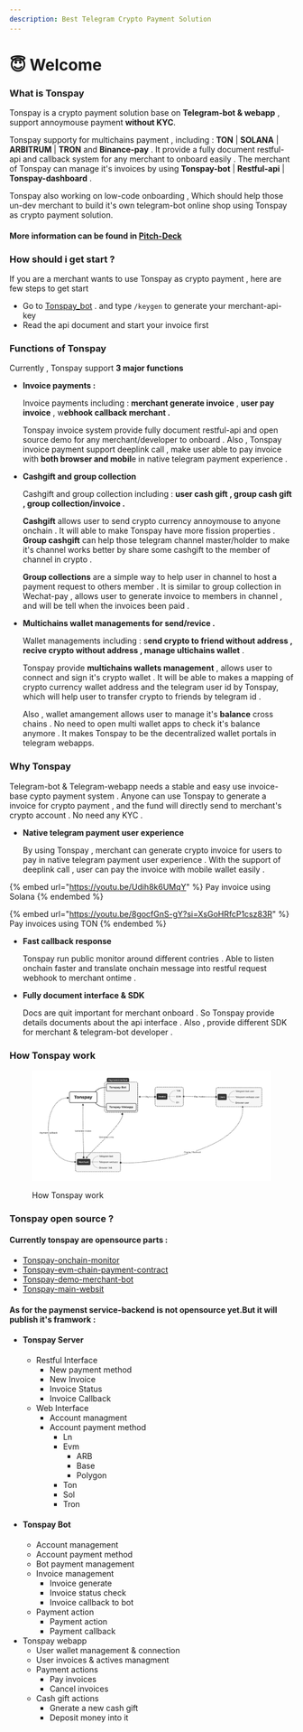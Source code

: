 ```yaml
---
description: Best Telegram Crypto Payment Solution
---
```


# 😇 Welcome

### What is Tonspay

Tonspay is a crypto payment solution base on **Telegram-bot & webapp** , support annoymouse payment **without KYC**.

Tonspay supporty for multichains payment , including : **TON** | **SOLANA** | **ARBITRUM** | **TRON** and **Binance-pay** . It provide a fully document restful-api and callback system for any merchant to onboard easily . The merchant of Tonspay can manage it's invoices by using **Tonspay-bot** | **Restful-api** | **Tonspay-dashboard** .&#x20;

Tonspay also working on low-code onboarding , Which should help those un-dev merchant to build it's own telegram-bot online shop using Tonspay as crypto payment solution.

#### More information can be found in [Pitch-Deck ](https://docsend.com/view/madm7g4cic4nfnd5)

### How should i get start ?

If you are a merchant wants to use Tonspay as crypto payment , here are few steps to get start&#x20;

* Go to [Tonspay\_bot](https://t.me/tonspay\_bot) . and type `/keygen` to generate your merchant-api-key
* Read the api document and start your invoice first&#x20;

### Functions of Tonspay

Currently , Tonspay support **3 major functions**&#x20;

*   **Invoice payments :**

    Invoice payments including : **merchant generate invoice** , **user pay invoice** , w**ebhook callback merchant .**&#x20;

    Tonspay invoice system provide fully document restful-api and open source demo for any merchant/developer to onboard . Also , Tonspay invoice payment support deeplink call , make user able to pay invoice with **both browser and mobil**e in native telegram payment experience .&#x20;
*   **Cashgift and group collection**

    Cashgift and group collection including : **user cash gift , group cash gift , group collection/invoice .**

    **Cashgift** allows user to send crypto currency annoymouse to anyone onchain . It will able to make Tonspay have more fission properties .  **Group cashgift** can help those telegram channel master/holder to make it's channel works better by share some cashgift to the member of channel in crypto .&#x20;

    **Group collections** are a simple way to help user in channel to host a payment request to others member . It is similar to group collection in Wechat-pay , allows user to generate invoice to members in channel , and will be tell when the invoices been paid .
*   **Multichains wallet managements for send/revice .**

    Wallet managements including : s**end crypto to friend without address , recive crypto without address , manage ultichains wallet** .

    Tonspay provide **multichains wallets management** , allows user to connect and sign it's crypto wallet . It will be able to makes a mapping of crypto currency wallet address and the telegram user id by Tonspay, which will help user to transfer crypto to friends by telegram id .

    Also , wallet amangement allows user to manage it's **balance** cross chains . No need to open multi wallet apps to check it's balance anymore . It makes Tonspay to be the decentralized wallet portals in telegram webapps.

### Why Tonspay&#x20;

Telegram-bot & Telegram-webapp needs a stable and easy use invoice-base cypto payment system . Anyone can use Tonspay to generate a invoice for crypto payment , and the fund will directly send to merchant's crypto account . No need any KYC .

*   **Native telegram payment user experience**&#x20;

    By using Tonspay , merchant can generate crypto invoice for users to pay in native telegram payment user experience . With the support of deeplink call , user can pay the invoice with mobile wallet easily .

{% embed url="https://youtu.be/Udih8k6UMqY" %}
Pay invoice using Solana
{% endembed %}

{% embed url="https://youtu.be/8gocfGnS-gY?si=XsGoHRfcP1csz83R" %}
Pay invoices using TON
{% endembed %}

*   **Fast callback response**&#x20;

    Tonspay run public monitor around different contries . Able to listen onchain faster and translate onchain message into restful request webhook to merchant ontime .
*   **Fully document interface & SDK**&#x20;

    Docs are quit important for merchant onboard . So Tonspay provide details documents about the api interface . Also , provide different SDK for merchant & telegram-bot developer .&#x20;

### How Tonspay work

<figure><img src=".gitbook/assets/Tonspay.png" alt=""><figcaption><p>How Tonspay work</p></figcaption></figure>

### Tonspay open source ?&#x20;

#### Currently tonspay are opensource parts :&#x20;

* [Tonspay-onchain-monitor](https://github.com/Tonspay/Tonspay-monitor)
* [Tonspay-evm-chain-payment-contract](https://github.com/Tonspay/Tonspay-evm-router-contract)
* [Tonspay-demo-merchant-bot](https://github.com/Tonspay/Tonspay-demo-steam-mystery-box-bot)
* [Tonspay-main-websit](https://github.com/Tonspay/Tonspay-websit)

#### As for the paymenst service-backend is not opensource yet.But it will publish it's framwork :

* #### Tonspay Server
  * Restful Interface
    * New payment method
    * New Invoice
    * Invoice Status
    * Invoice Callback
  * Web Interface
    * Account managment
    * Account payment method
      * Ln
      * Evm
        * ARB
        * Base
        * Polygon
      * Ton
      * Sol
      * Tron
* #### Tonspay Bot
  * Account management
  * Account payment method
  * Bot payment management
  * Invoice management
    * Invoice generate
    * Invoice status check
    * Invoice callback to bot
  * Payment action
    * Payment action
    * Payment callback
* Tonspay webapp
  * User wallet management  & connection
  * User invoices & actives managment
  * Payment actions
    * Pay invoices
    * Cancel invoices
  * Cash gift actions
    * Gnerate a new cash gift
    * Deposit money into it&#x20;
